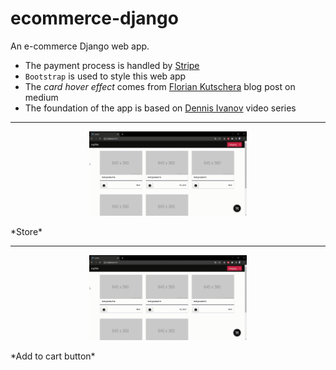 # ecommerce-django
An e-commerce Django web app.
- The payment process is handled by [Stripe](https://stripe.com/docs/stripe-js)
- `Bootstrap` is used to style this web app
- The *card hover effect* comes from [Florian Kutschera](https://medium.com/@Florian/freebie-google-material-design-shadow-helper-2a0501295a2d) blog post on medium
- The foundation of the app is based on [Dennis Ivanov](https://www.youtube.com/watch?v=_ELCMngbM0E&list=PL-51WBLyFTg0omnamUjL1TCVov7yDTRng) video series

<hr>

<p align="center">
  <img src="mySite - Google Chrome - store.gif" width="50%"/> 
</p>
*Store*

<hr>

<p align="center">
  <img src="mySite - Google Chrome - add to cart.gif" width="50%"/>
</p>
*Add to cart button*
